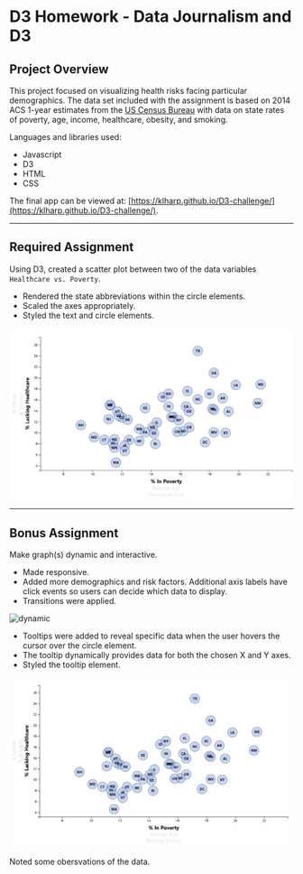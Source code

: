 # D3 Homework - Data Journalism and D3

## Project Overview
This project focused on visualizing health risks facing particular demographics. The data set included with the assignment is based on 2014 ACS 1-year estimates from the [US Census Bureau](https://data.census.gov/cedsci/) with data on state rates of poverty, age, income, healthcare, obesity, and smoking. 

Languages and libraries used:

* Javascript
* D3
* HTML
* CSS

The final app can be viewed at: [https://klharp.github.io/D3-challenge/](https://klharp.github.io/D3-challenge/).

- - -

## Required Assignment

Using D3, created a scatter plot between two of the data variables `Healthcare vs. Poverty`. 

* Rendered the state abbreviations within the circle elements.
* Scaled the axes appropriately.
* Styled the text and circle elements.

![Default Plot](Images/default_graph.png)

- - -

## Bonus Assignment

Make graph(s) dynamic and interactive.

* Made responsive.
* Added more demographics and risk factors. Additional axis labels have click events so users can decide which data to display. 
* Transitions were applied.

![dynamic](Images/dynamic.gif)

* Tooltips were added to reveal specific data when the user hovers the cursor over the circle element. 
* The tooltip dynamically provides data for both the chosen X and Y axes.
* Styled the tooltip element. 

![tooltips](Images/tooltips.gif)

Noted some obersvations of the data.

